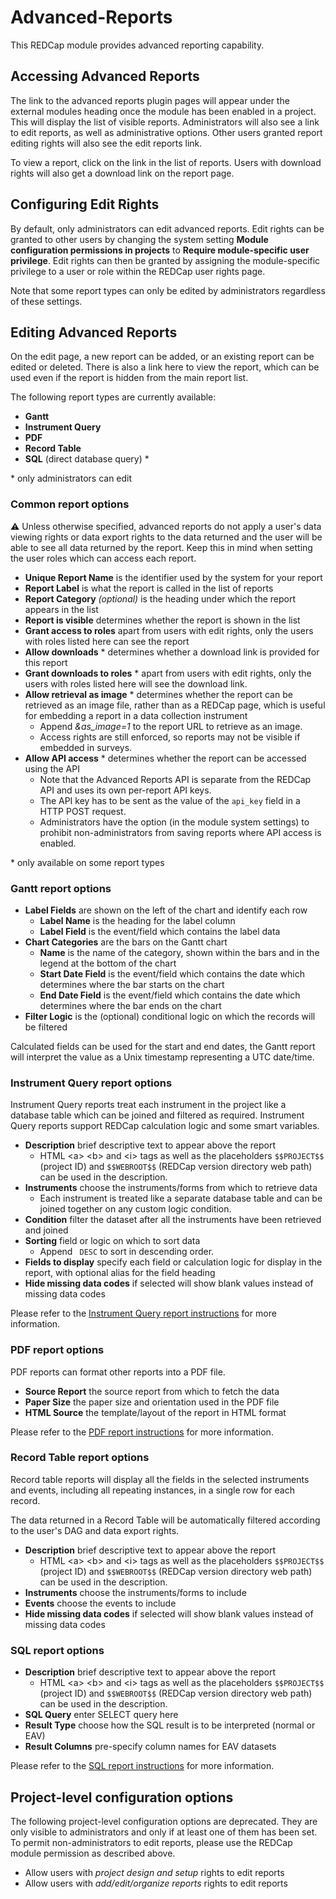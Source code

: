 # Advanced-Reports

This REDCap module provides advanced reporting capability.



## Accessing Advanced Reports

The link to the advanced reports plugin pages will appear under the external modules heading once
the module has been enabled in a project. This will display the list of visible reports.
Administrators will also see a link to edit reports, as well as administrative options. Other users
granted report editing rights will also see the edit reports link.

To view a report, click on the link in the list of reports. Users with download rights will also get
a download link on the report page.



## Configuring Edit Rights

By default, only administrators can edit advanced reports. Edit rights can be granted to other users
by changing the system setting **Module configuration permissions in projects** to **Require
module-specific user privilege**. Edit rights can then be granted by assigning the module-specific
privilege to a user or role within the REDCap user rights page.

Note that some report types can only be edited by administrators regardless of these settings.



## Editing Advanced Reports

On the edit page, a new report can be added, or an existing report can be edited or deleted. There
is also a link here to view the report, which can be used even if the report is hidden from the main
report list.

The following report types are currently available:

* **Gantt**
* **Instrument Query**
* **PDF**
* **Record Table**
* **SQL** (direct database query) \*

\* only administrators can edit

### Common report options

&#9888;&#65039; Unless otherwise specified, advanced reports do not apply a user's data viewing rights or
data export rights to the data returned and the user will be able to see all data returned by the
report. Keep this in mind when setting the user roles which can access each report.

* **Unique Report Name** is the identifier used by the system for your report
* **Report Label** is what the report is called in the list of reports
* **Report Category** *(optional)* is the heading under which the report appears in the list
* **Report is visible** determines whether the report is shown in the list
* **Grant access to roles** apart from users with edit rights, only the users with roles listed here
  can see the report
* **Allow downloads** \* determines whether a download link is provided for this report
* **Grant downloads to roles** \* apart from users with edit rights, only the users with roles
  listed here will see the download link.
* **Allow retrieval as image** \* determines whether the report can be retrieved as an image file,
  rather than as a REDCap page, which is useful for embedding a report in a data collection
  instrument
  * Append *&as_image=1* to the report URL to retrieve as an image.
  * Access rights are still enforced, so reports may not be visible if embedded in surveys.
* **Allow API access** \* determines whether the report can be accessed using the API
  * Note that the Advanced Reports API is separate from the REDCap API and uses its own per-report
    API keys.
  * The API key has to be sent as the value of the `api_key` field in a HTTP POST request.
  * Administrators have the option (in the module system settings) to prohibit non-administrators
    from saving reports where API access is enabled.

\* only available on some report types

### Gantt report options

* **Label Fields** are shown on the left of the chart and identify each row
  * **Label Name** is the heading for the label column
  * **Label Field** is the event/field which contains the label data
* **Chart Categories** are the bars on the Gantt chart
  * **Name** is the name of the category, shown within the bars and in the legend at the bottom of
    the chart
  * **Start Date Field** is the event/field which contains the date which determines where the bar
    starts on the chart
  * **End Date Field** is the event/field which contains the date which determines where the bar
    ends on the chart
* **Filter Logic** is the (optional) conditional logic on which the records will be filtered

Calculated fields can be used for the start and end dates, the Gantt report will interpret the value
as a Unix timestamp representing a UTC date/time.

### Instrument Query report options

Instrument Query reports treat each instrument in the project like a database table which can be
joined and filtered as required. Instrument Query reports support REDCap calculation logic and some
smart variables.

* **Description** brief descriptive text to appear above the report
  * HTML &lt;a&gt; &lt;b&gt; and &lt;i&gt; tags as well as the placeholders `$$PROJECT$$`
    (project ID) and `$$WEBROOT$$` (REDCap version directory web path) can be used in the
    description.
* **Instruments** choose the instruments/forms from which to retrieve data
  * Each instrument is treated like a separate database table and can be joined together on any
    custom logic condition.
* **Condition** filter the dataset after all the instruments have been retrieved and joined
* **Sorting** field or logic on which to sort data
  * Append ` DESC` to sort in descending order.
* **Fields to display** specify each field or calculation logic for display in the report, with
  optional alias for the field heading
* **Hide missing data codes** if selected will show blank values instead of missing data codes

Please refer to the [Instrument Query report instructions](README-InstrumentQ.md) for more
information.

### PDF report options

PDF reports can format other reports into a PDF file.

* **Source Report** the source report from which to fetch the data
* **Paper Size** the paper size and orientation used in the PDF file
* **HTML Source** the template/layout of the report in HTML format

Please refer to the [PDF report instructions](README-PDF.md) for more information.

### Record Table report options

Record table reports will display all the fields in the selected instruments and events, including
all repeating instances, in a single row for each record.

The data returned in a Record Table will be automatically filtered according to the user's DAG and
data export rights.

* **Description** brief descriptive text to appear above the report
  * HTML &lt;a&gt; &lt;b&gt; and &lt;i&gt; tags as well as the placeholders `$$PROJECT$$`
    (project ID) and `$$WEBROOT$$` (REDCap version directory web path) can be used in the
    description.
* **Instruments** choose the instruments/forms to include
* **Events** choose the events to include
* **Hide missing data codes** if selected will show blank values instead of missing data codes

### SQL report options

* **Description** brief descriptive text to appear above the report
  * HTML &lt;a&gt; &lt;b&gt; and &lt;i&gt; tags as well as the placeholders `$$PROJECT$$`
    (project ID) and `$$WEBROOT$$` (REDCap version directory web path) can be used in the
    description.
* **SQL Query** enter SELECT query here
* **Result Type** choose how the SQL result is to be interpreted (normal or EAV)
* **Result Columns** pre-specify column names for EAV datasets

Please refer to the [SQL report instructions](README-SQL.md) for more information.



## Project-level configuration options

The following project-level configuration options are deprecated. They are only visible to
administrators and only if at least one of them has been set. To permit non-administrators to edit
reports, please use the REDCap module permission as described above.

* Allow users with *project design and setup* rights to edit reports
* Allow users with *add/edit/organize reports* rights to edit reports
